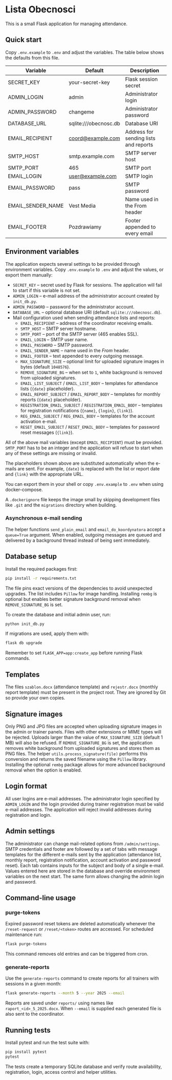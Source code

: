 # Lista Obecnosci

This is a small Flask application for managing attendance.

## Quick start

Copy `.env.example` to `.env` and adjust the variables. The table below shows the defaults from this file.

| Variable | Default | Description |
| --- | --- | --- |
| SECRET_KEY | your-secret-key | Flask session secret |
| ADMIN_LOGIN | admin | Administrator login |
| ADMIN_PASSWORD | changeme | Administrator password |
| DATABASE_URL | sqlite:///obecnosc.db | Database URI |
| EMAIL_RECIPIENT | coord@example.com | Address for sending lists and reports |
| SMTP_HOST | smtp.example.com | SMTP server host |
| SMTP_PORT | 465 | SMTP port |
| EMAIL_LOGIN | user@example.com | SMTP login |
| EMAIL_PASSWORD | pass | SMTP password |
| EMAIL_SENDER_NAME | Vest Media | Name used in the From header |
| EMAIL_FOOTER | Pozdrawiamy | Footer appended to every email |

## Environment variables

The application expects several settings to be provided through environment variables.
Copy `.env.example` to `.env` and adjust the values, or export them manually:

- `SECRET_KEY` – secret used by Flask for sessions. The application will fail to start if this variable is not set.
- `ADMIN_LOGIN` – e-mail address of the administrator account created by `init_db.py`.
- `ADMIN_PASSWORD` – password for the administrator account.
- `DATABASE_URL` – optional database URI (default `sqlite:///obecnosc.db`).
- Mail configuration used when sending attendance lists and reports:
  - `EMAIL_RECIPIENT` – address of the coordinator receiving emails.
  - `SMTP_HOST` – SMTP server hostname.
  - `SMTP_PORT` – port of the SMTP server (465 enables SSL).
  - `EMAIL_LOGIN` – SMTP user name.
  - `EMAIL_PASSWORD` – SMTP password.
  - `EMAIL_SENDER_NAME` – name used in the *From* header.
  - `EMAIL_FOOTER` – text appended to every outgoing message.
  - `MAX_SIGNATURE_SIZE` – optional limit for uploaded signature images in bytes (default `1048576`).
  - `REMOVE_SIGNATURE_BG` – when set to `1`, white background is removed from uploaded signatures.
  - `EMAIL_LIST_SUBJECT` / `EMAIL_LIST_BODY` – templates for attendance lists (`{date}` placeholder).
  - `EMAIL_REPORT_SUBJECT` / `EMAIL_REPORT_BODY` – templates for monthly reports (`{date}` placeholder).
  - `REGISTRATION_EMAIL_SUBJECT` / `REGISTRATION_EMAIL_BODY` – templates for registration notifications (`{name}`, `{login}`, `{link}`).
  - `REG_EMAIL_SUBJECT` / `REG_EMAIL_BODY` – templates for the account activation e-mail.
  - `RESET_EMAIL_SUBJECT` / `RESET_EMAIL_BODY` – templates for password reset messages (`{link}`).

All of the above mail variables (except `EMAIL_RECIPIENT`) must be provided. `SMTP_PORT` has to be an integer and the application will refuse to start when any of these settings are missing or invalid.

The placeholders shown above are substituted automatically when the e-mails are
sent. For example, `{date}` is replaced with the list or report date and `{link}`
with the appropriate URL.

You can export them in your shell or copy `.env.example` to `.env` when using docker-compose.

A `.dockerignore` file keeps the image small by skipping development files like `.git` and the `migrations` directory when building.

### Asynchronous e-mail sending

The helper functions `send_plain_email` and `email_do_koordynatora` accept a
`queue=True` argument. When enabled, outgoing messages are queued and delivered
by a background thread instead of being sent immediately.

## Database setup

Install the required packages first:

```bash
pip install -r requirements.txt
```
The file pins exact versions of the dependencies to avoid unexpected upgrades.
The list includes `Pillow` for image handling.  Installing `rembg` is optional
but enables better signature background removal when `REMOVE_SIGNATURE_BG` is
set.

To create the database and initial admin user, run:

```bash
python init_db.py
```

If migrations are used, apply them with:

```bash
flask db upgrade
```

Remember to set `FLASK_APP=app:create_app` before running Flask commands.

## Templates

The files `szablon.docx` (attendance template) and `rejestr.docx` (monthly report template) must be present in the project root. They are ignored by Git so provide your own copies.

## Signature images

Only PNG and JPG files are accepted when uploading signature images in the admin
or trainer panels. Files with other extensions or MIME types will be rejected.
Uploads larger than the value of `MAX_SIGNATURE_SIZE` (default 1 MB) will also be refused.
If `REMOVE_SIGNATURE_BG` is set, the application removes white background from
uploaded signatures and stores them as PNG files. The helper
`utils.process_signature(file)` performs this conversion and returns the saved
filename using the `Pillow` library. Installing the optional `rembg` package
allows for more advanced background removal when the option is enabled.

## Login format

All user logins are e-mail addresses. The administrator login specified by
`ADMIN_LOGIN` and the login provided during trainer registration must be valid
e-mail addresses. The application will reject invalid addresses during
registration and login.

## Admin settings

The administrator can change mail-related options from `/admin/settings`.
SMTP credentials and footer are followed by a set of tabs with message
templates for the different e-mails sent by the application (attendance list,
monthly report, registration notification, account activation and password
reset). Each tab contains inputs for the subject and body of a single e-mail.
Values entered here are stored in the database and override environment
variables on the next start.  The same form allows changing the admin login and
password.

## Command-line usage

### purge-tokens

Expired password reset tokens are deleted automatically whenever the `/reset-request` or `/reset/<token>` routes are accessed. For scheduled maintenance run:

```bash
flask purge-tokens
```

This command removes old entries and can be triggered from cron.

### generate-reports

Use the `generate-reports` command to create reports for all trainers with sessions in a given month:

```bash
flask generate-reports --month 5 --year 2025 --email
```

Reports are saved under `reports/` using names like `raport_<id>_5_2025.docx`. When `--email` is supplied each generated file is also sent to the coordinator.

## Running tests

Install pytest and run the test suite with:

```bash
pip install pytest
pytest
```
The tests create a temporary SQLite database and verify route availability, registration, login, access control and helper utilities.
